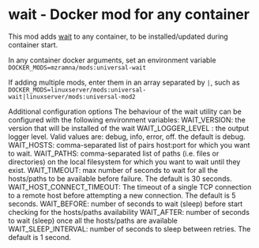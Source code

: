 # wait - Docker mod for any container

This mod adds [wait](https://github.com/ufoscout/docker-compose-wait) to any container, to be installed/updated during container start.

In any container docker arguments, set an environment variable `DOCKER_MODS=mzramna/mods:universal-wait`

If adding multiple mods, enter them in an array separated by `|`, such as `DOCKER_MODS=linuxserver/mods:universal-wait|linuxserver/mods:universal-mod2`

Additional configuration options
The behaviour of the wait utility can be configured with the following environment variables:
WAIT_VERSION: the version that will be installed of the wait
WAIT_LOGGER_LEVEL : the output logger level. Valid values are: debug, info, error, off. the default is debug.
WAIT_HOSTS: comma-separated list of pairs host:port for which you want to wait.
WAIT_PATHS: comma-separated list of paths (i.e. files or directories) on the local filesystem for which you want to wait until they exist.
WAIT_TIMEOUT: max number of seconds to wait for all the hosts/paths to be available before failure. The default is 30 seconds.
WAIT_HOST_CONNECT_TIMEOUT: The timeout of a single TCP connection to a remote host before attempting a new connection. The default is 5 seconds.
WAIT_BEFORE: number of seconds to wait (sleep) before start checking for the hosts/paths availability
WAIT_AFTER: number of seconds to wait (sleep) once all the hosts/paths are available
WAIT_SLEEP_INTERVAL: number of seconds to sleep between retries. The default is 1 second.
